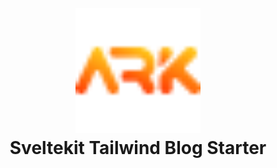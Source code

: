 <h1 align="center">
  <br>
  <a href="https://github.com/prokawsar/ark-builder"><img src="static/icon-32.png" alt="Sveltekit Tailwind Blog Starter" width="200"></a>
  <br>
  Sveltekit Tailwind Blog Starter
  <br>
</h1>
